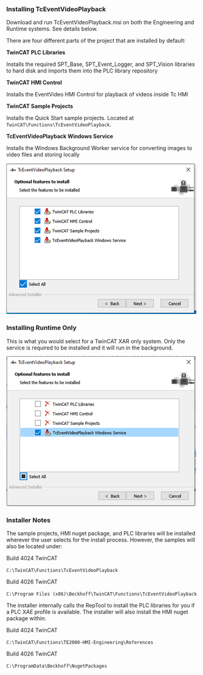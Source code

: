 ### Installing TcEventVideoPlayback

Download and run TcEventVideoPlayback.msi on both the Engineering and Runtime systems.
See details below.

There are four different parts of the project that are installed by default:

**TwinCAT PLC Libraries**

Installs the required SPT_Base, SPT_Event_Logger, and SPT_Vision libraries to hard disk and imports them into the PLC library repository

**TwinCAT HMI Control**

Installs the EventVideo HMI Control for playback of videos inside Tc HMI

**TwinCAT Sample Projects**

Installs the Quick Start sample projects. Located at ```TwinCAT\Functions\TcEventVideoPlayback```.

**TcEventVideoPlayback Windows Service**

Installs the Windows Background Worker service for converting images to video files and storing locally

![InstallSelection](../Images/InstallSelection.png)

### Installing Runtime Only

This is what you would select for a TwinCAT XAR only system. Only the service is required to be installed and it will run in the background.


![InstallSelectionRuntimeOnly](../Images/InstallSelectionRuntimeOnly.PNG)

### Installer Notes

The sample projects, HMI nuget package, and PLC libraries will be installed wherever the user selects for the install process. However, the samples will also be located under:

Build 4024 TwinCAT

```C:\TwinCAT\Functions\TcEventVideoPlayback```

Build 4026 TwinCAT

```C:\Program Files (x86)\Beckhoff\TwinCAT\Functions\TcEventVideoPlayback```

The installer internally calls the RepTool to install the PLC libraries for you if a PLC XAE profile is available. The installer will also install the HMI nuget package within:

Build 4024 TwinCAT

```C:\TwinCAT\Functions\TE2000-HMI-Engineering\References```

Build 4026 TwinCAT

```C:\ProgramData\Beckhoff\NugetPackages```
